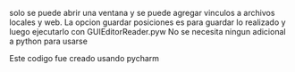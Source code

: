 solo se puede abrir una ventana y se puede agregar vinculos a archivos locales y web.
La opcion guardar posiciones es para guardar lo realizado y luego ejecutarlo con GUIEditorReader.pyw
No se necesita ningun adicional a python para usarse


Este codigo fue creado usando pycharm
